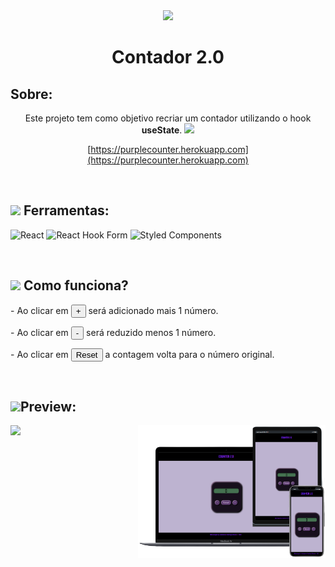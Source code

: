 <div align="center">
<img width="100px" src="https://i.pinimg.com/originals/14/bd/f7/14bdf7aa1794bc0a9965bbff73deefe2.gif">
<h1>Contador 2.0</h1>
</div>
<h2>Sobre:</h2>
<div align="center">
<p>Este projeto tem como objetivo recriar um contador utilizando o hook <strong>useState</strong>. <img width=20px src="https://emojipedia-us.s3.dualstack.us-west-1.amazonaws.com/thumbs/120/apple/325/hook_1fa9d.png"></p>

[https://purplecounter.herokuapp.com](https://purplecounter.herokuapp.com)
</div>
<br>

<h2><img width="30px" src="https://emojipedia-us.s3.dualstack.us-west-1.amazonaws.com/thumbs/120/facebook/327/hammer-and-pick_2692-fe0f.png">  Ferramentas:</h2>
<div display="center">

![React](https://img.shields.io/badge/react-%2320232a.svg?style=for-the-badge&logo=react&logoColor=%2361DAFB)
![React Hook Form](https://img.shields.io/badge/React%20Hook%20Form-%23EC5990.svg?style=for-the-badge&logo=reacthookform&logoColor=white)
![Styled Components](https://img.shields.io/badge/styled--components-DB7093?style=for-the-badge&logo=styled-components&logoColor=white)

<div>

<div display="center">
<br>
<h2><img width="30px" src="https://emojipedia-us.s3.dualstack.us-west-1.amazonaws.com/thumbs/120/apple/325/gear_2699-fe0f.png">  Como funciona?</h2>
<div display="center"></h2>

<div display="flex"><div>

<p>
- Ao clicar em <button>+</button> será adicionado mais 1 número.</p>
- Ao clicar em <button>-</button> será reduzido menos 1 número.</p>
- Ao clicar em <button>Reset</button> a contagem  volta para o número original.</p>
</div>
<br>
<h2><img width="40px" src="https://emojipedia-us.s3.dualstack.us-west-1.amazonaws.com/thumbs/120/samsung/320/magnifying-glass-tilted-left_1f50d.png">Preview:</h2>
<div align="center">

<img align="left" width="150px" src="https://user-images.githubusercontent.com/104616883/187174693-708c1220-66d1-4e53-8ee3-43bbecb43ed1.gif">
<img align="right" width="300px" src="src/assets/screens.png">
</div>
